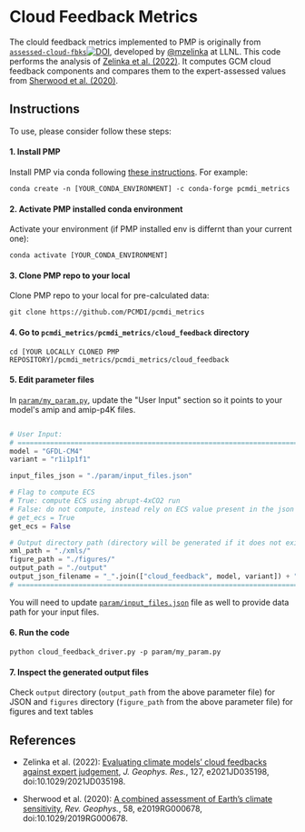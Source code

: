 # Cloud Feedback Metrics 

The clould feedback metrics implemented to PMP is originally from [`assessed-cloud-fbks`](https://github.com/mzelinka/assessed-cloud-fbks)[![DOI](https://zenodo.org/badge/353136800.svg)](https://zenodo.org/badge/latestdoi/353136800), developed by [@mzelinka](https://mzelinka.github.io/) at LLNL. This code performs the analysis of [Zelinka et al. (2022)](https://agupubs.onlinelibrary.wiley.com/doi/full/10.1029/2021JD035198). It computes GCM cloud feedback components and compares them to the expert-assessed values from [Sherwood et al. (2020)](https://agupubs.onlinelibrary.wiley.com/doi/full/10.1029/2019RG000678).

## Instructions
To use, please consider follow these steps:

#### 1. Install PMP
Install PMP via conda following [these instructions](http://pcmdi.github.io/pcmdi_metrics/install.html). For example:
```
conda create -n [YOUR_CONDA_ENVIRONMENT] -c conda-forge pcmdi_metrics
``` 

#### 2. Activate PMP installed conda environment
Activate your environment (if PMP installed env is differnt than your current one):
```
conda activate [YOUR_CONDA_ENVIRONMENT]
```

#### 3. Clone PMP repo to your local
Clone PMP repo to your local for pre-calculated data:
```
git clone https://github.com/PCMDI/pcmdi_metrics
```

#### 4. Go to `pcmdi_metrics/pcmdi_metrics/cloud_feedback` directory
```
cd [YOUR LOCALLY CLONED PMP REPOSITORY]/pcmdi_metrics/pcmdi_metrics/cloud_feedback
```

#### 5. Edit parameter files
In [`param/my_param.py`](param/my_param.py), update the "User Input" section so it points to your model's amip and amip-p4K files.
```python

# User Input:
# ================================================================================================
model = "GFDL-CM4"
variant = "r1i1p1f1"

input_files_json = "./param/input_files.json"

# Flag to compute ECS
# True: compute ECS using abrupt-4xCO2 run
# False: do not compute, instead rely on ECS value present in the json file (if it exists)
# get_ecs = True
get_ecs = False

# Output directory path (directory will be generated if it does not exist yet.)
xml_path = "./xmls/"
figure_path = "./figures/"
output_path = "./output"
output_json_filename = "_".join(["cloud_feedback", model, variant]) + ".json"
# ================================================================================================
```

You will need to update [`param/input_files.json`](param/input_files.json) file as well to provide data path for your input files. 

#### 6. Run the code
```
python cloud_feedback_driver.py -p param/my_param.py
```


#### 7. Inspect the generated output files 
Check `output` directory (`output_path` from the above parameter file) for JSON and `figures` directory (`figure_path` from the above parameter file) for figures and text tables


## References
- Zelinka et al. (2022): [Evaluating climate models’ cloud feedbacks against expert judgement](https://agupubs.onlinelibrary.wiley.com/doi/full/10.1029/2021JD035198), <em>J. Geophys. Res.</em>, 127, e2021JD035198, doi:10.1029/2021JD035198.

- Sherwood et al. (2020): [A combined assessment of Earth’s climate sensitivity](https://agupubs.onlinelibrary.wiley.com/doi/abs/10.1029/2019RG000678), <em>Rev. Geophys.</em>, 58, e2019RG000678, doi:10.1029/2019RG000678.
